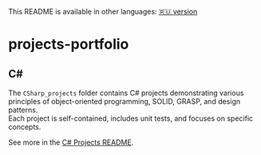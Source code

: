 This README is available in other languages:
[🇷🇺 version](README.ru.md)

# projects-portfolio

## C#

The `CSharp_projects` folder contains C# projects demonstrating various principles of object-oriented programming, SOLID, GRASP, and design patterns.  
Each project is self-contained, includes unit tests, and focuses on specific concepts.  

See more in the [C# Projects README](CSharp_projects/README.md).
